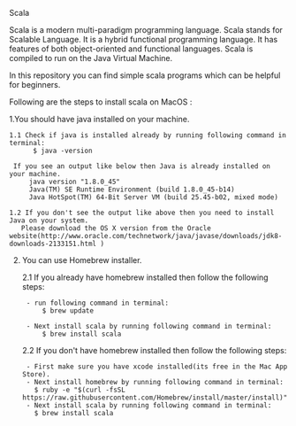 Scala

Scala is a modern multi-paradigm programming language. Scala stands for Scalable Language.
It is a hybrid functional programming language. It has features of both object-oriented and functional languages. 
Scala is compiled to run on the Java Virtual Machine.

In this repository you can find simple scala programs which can be helpful for beginners.

Following are the steps to install scala on MacOS :

1.You should have java installed on your machine.

    1.1 Check if java is installed already by running following command in terminal:
	      $ java -version
	
	 If you see an output like below then Java is already installed on your machine.
       	 java version "1.8.0_45"
      	 Java(TM) SE Runtime Environment (build 1.8.0_45-b14)
      	 Java HotSpot(TM) 64-Bit Server VM (build 25.45-b02, mixed mode)
	
    1.2 If you don't see the output like above then you need to install Java on your system. 
       Please download the OS X version from the Oracle website(http://www.oracle.com/technetwork/java/javase/downloads/jdk8-downloads-2133151.html )

2. You can use Homebrew installer.

    2.1 If you already have homebrew installed then follow the following steps:
    
        - run following command in terminal:
	        $ brew update 

        - Next install scala by running following command in terminal:
	        $ brew install scala

    2.2 If you don't have homebrew installed then follow the following steps:
    
        - First make sure you have xcode installed(its free in the Mac App Store).
        - Next install homebrew by running following command in terminal:
	      $ ruby -e "$(curl -fsSL https://raw.githubusercontent.com/Homebrew/install/master/install)"
        - Next install scala by running following command in terminal:
   	      $ brew install scala
